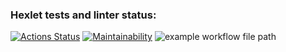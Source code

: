 ### Hexlet tests and linter status:
[![Actions Status](https://github.com/danyaglebov98/frontend-project-lvl1/workflows/hexlet-check/badge.svg)](https://github.com/danyaglebov98/frontend-project-lvl1/actions)
[![Maintainability](https://api.codeclimate.com/v1/badges/a99a88d28ad37a79dbf6/maintainability)](https://codeclimate.com/github/codeclimate/codeclimate/maintainability)
![example workflow file path](https://github.com/actions/frontend-project-lvl1/workflows/.github/workflows/main.yml/badge.svg)
